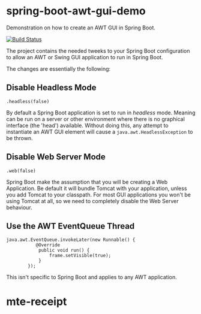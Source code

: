 # spring-boot-awt-gui-demo
Demonstration on how to create an AWT GUI in Spring Boot.

[![Build Status](https://travis-ci.org/kemitix/spring-boot-awt-gui-demo.svg?branch=master)](https://travis-ci.org/kemitix/spring-boot-awt-gui-demo)

The project contains the needed tweeks to your Spring Boot configuration to allow an AWT or Swing GUI application to
run in Spring Boot.

The changes are essentially the following:

## Disable Headless Mode

`.headless(false)`

By default a Spring Boot application is set to run in *headless* mode. Meaning can be run on a server or other environment where there is no graphical interface (the 'head') available. Without doing this, any attempt to instantiate an AWT GUI element will cause a `java.awt.HeadlessException` to be thrown.

## Disable Web Server Mode

`.web(false)`

Spring Boot make the assumption that you will be creating a Web Application. Be default it will bundle Tomcat with your application, unless you add Tomcat to your classpath. For most GUI applications you won't be using Tomcat at all, so we need to completely disable the Web Server behaviour.

## Use the AWT EventQueue Thread

    java.awt.EventQueue.invokeLater(new Runnable() {
               @Override
                public void run() {
                    frame.setVisible(true);
                }
            });

This isn't specific to Spring Boot and applies to any AWT application.
# mte-receipt
